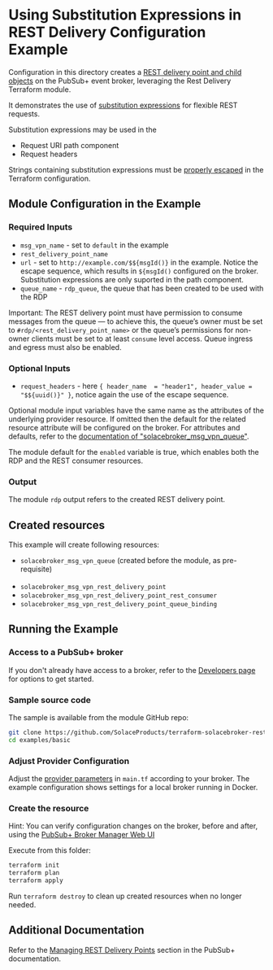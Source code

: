# Using Substitution Expressions in REST Delivery Configuration Example

Configuration in this directory creates a [REST delivery point and child objects](https://docs.solace.com/API/REST/REST-Consumers.htm#_Toc433874658) on the PubSub+ event broker, leveraging the Rest Delivery Terraform module.

It demonstrates the use of [substitution expressions](https://docs.solace.com/Messaging/Substitution-Expressions-Overview.htm) for flexible REST requests.

Substitution expressions may be used in the
* Request URI path component
* Request headers

Strings containing substitution expressions must be [properly escaped](https://developer.hashicorp.com/terraform/language/expressions/strings#escape-sequences) in the Terraform configuration. 

## Module Configuration in the Example

### Required Inputs

* `msg_vpn_name` - set to `default` in the example
* `rest_delivery_point_name`
* `url` - set to `http://example.com/$${msgId()}` in the example. Notice the escape sequence, which results in `${msgId()` configured on the broker. Substitution expressions are only suported in the path component.
* `queue_name` - `rdp_queue`, the queue that has been created to be used with the RDP

Important: The REST delivery point must have permission to consume messages from the queue — to achieve this, the queue’s owner must be set to `#rdp/<rest_delivery_point_name>` or the queue’s permissions for non-owner clients must be set to at least `consume` level access. Queue ingress and egress must also be enabled.

### Optional Inputs

* `request_headers` - here `{ header_name  = "header1", header_value = "$${uuid()}" }`, notice again the use of the escape sequence.

Optional module input variables have the same name as the attributes of the underlying provider resource. If omitted then the default for the related resource attribute will be configured on the broker. For attributes and defaults, refer to the [documentation of "solacebroker_msg_vpn_queue"](https://registry.terraform.io/providers/SolaceProducts/solacebroker/latest/docs/resources/msg_vpn_queue#optional).

The module default for the `enabled` variable is true, which enables both the RDP and the REST consumer resources.

### Output

The module `rdp` output refers to the created REST delivery point.

## Created resources

This example will create following resources:

* `solacebroker_msg_vpn_queue` (created before the module, as pre-requisite)
</br></br>
* `solacebroker_msg_vpn_rest_delivery_point`
* `solacebroker_msg_vpn_rest_delivery_point_rest_consumer`
* `solacebroker_msg_vpn_rest_delivery_point_queue_binding`

## Running the Example

### Access to a PubSub+ broker

If you don't already have access to a broker, refer to the [Developers page](https://www.solace.dev/) for options to get started.

### Sample source code

The sample is available from the module GitHub repo:

```bash
git clone https://github.com/SolaceProducts/terraform-solacebroker-rest-delivery.git
cd examples/basic
```

### Adjust Provider Configuration

Adjust the [provider parameters](https://registry.terraform.io/providers/SolaceProducts/solacebroker/latest/docs#schema) in `main.tf` according to your broker. The example configuration shows settings for a local broker running in Docker.

### Create the resource

Hint: You can verify configuration changes on the broker, before and after, using the [PubSub+ Broker Manager Web UI](https://docs.solace.com/Admin/Broker-Manager/PubSub-Manager-Overview.htm)

Execute from this folder:

```bash
terraform init
terraform plan
terraform apply
```

Run `terraform destroy` to clean up created resources when no longer needed.

## Additional Documentation

Refer to the [Managing REST Delivery Points](https://docs.solace.com/Services/Managing-RDPs.htm) section in the PubSub+ documentation.
